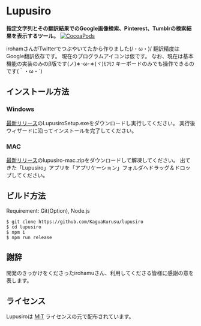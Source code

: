# Lupusiro
**指定文字列とその翻訳結果でのGoogle画像検索、Pinterest、Tumblrの検索結果を表示するツール。**
[![CocoaPods](https://img.shields.io/badge/license-MIT-blue.svg)](LICENSE)


irohamさんがTwitterでつぶやいてたから作りました(/・ω・)/
翻訳精度はGoogle翻訳依存です。
現在のプログラムアイコンは仮です。
なお、現在は基本機能の実装のみのβ版です(ノ)&lowast;･ω･&lowast;(ヾ)ﾓﾌﾓﾌ
キーボードのみでも操作できるのです(｀・ω・´)

## インストール方法
### Windows
[最新リリース](releases/latest)のLupusiroSetup.exeをダウンロードし実行してください。
実行後ウィザードに沿ってインストールを完了してください。

### MAC
[最新リリース](releases/latest)のlupusiro-mac.zipをダウンロードして解凍してください。
出てきた「Lupusiro」アプリを「アプリケーション」フォルダへドラッグ＆ドロップしてください。

## ビルド方法
Requirement: Git(Option), Node.js

```
$ git clone https://github.com/KaguaKurusu/lupusiro
$ cd lupusiro
$ npm i
$ npm run release
```

## 謝辞
開発のきっかけをくださったirohamuさん、利用してくださる皆様に感謝の意を表します。

## ライセンス
Lupusiroは
[MIT](LICENSE)
ライセンスの元で配布されています。
